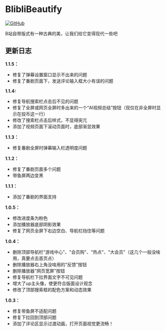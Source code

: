 # BlibliBeautify
[![GitHub](https://img.shields.io/badge/github-gray?logo=github)](https://github.com/gogofishman/BlibliBeautify)



B站自带版式有一种古典的美，让我们给它变得现代一些吧





## 更新日志

**1.1.5：**

- 修复了弹幕设置窗口显示不出来的问题
- 修复了番剧页面下，发送评论输入框大小有误的问题



**1.1.4:**

- 修复导航搜索栏点击后不见的问题
- 修复了全屏或网页全屏时多出来的一个“AI视频总结”按钮（现仅在非全屏时显示在投币这一行）
- 修改了搜索栏点击后样式，不显得突兀
- 添加了视频页面下滚动页面时，底部渐显效果



**1.1.3：**

- 修复番剧全屏时弹幕输入栏透明度问题



**1.1.2：**

- 修复了番剧页面多个问题
- 带鱼屏两边变黑



**1.1.1：**

- 添加了番剧的界面支持



**1.0.5：**

- 修改进度条为粉色
- 添加播放器底部阴影效果
- 修复了网页全屏下右边空白、导航栏挡住等问题



**1.0.4：**

- 删除顶部导航栏"游戏中心"、"会员购"、"热点"、"大会员"（这几个一般没啥用，真要点去首页点）
- 删除播放器右上角没啥用的"反馈"按钮
- 删除播放器"网页宽屏"按钮
- 修复导航栏下拉界面文字不可见问题
- 增大了up主头像，使更符合版面设计观念
- 修改了顶部搜索框的配色方案和动态效果



**1.0.3：**

- 修复带鱼屏不适配问题
- 修复下拉回到顶部问题
- 添加了评论区显示过渡动画，打开页面视觉更流畅！


